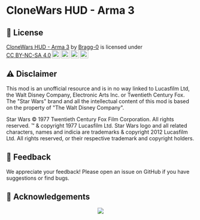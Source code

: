 # CloneWars HUD - Arma 3

## 📄 License

<p xmlns:cc="http://creativecommons.org/ns#" xmlns:dct="http://purl.org/dc/terms/"><a property="dct:title" rel="cc:attributionURL" href="https://github.com/Bragg-0/CloneWars-HUD">CloneWars HUD - Arma 3</a> by <a rel="cc:attributionURL dct:creator" property="cc:attributionName" href="https://github.com/Bragg-0">Bragg-0</a> is licensed under <a href="https://creativecommons.org/licenses/by-nc-sa/4.0/?ref=chooser-v1" target="_blank" rel="license noopener noreferrer" style="display:inline-block;">CC BY-NC-SA 4.0<img style="height:22px!important;margin-left:3px;vertical-align:text-bottom;" src="https://mirrors.creativecommons.org/presskit/icons/cc.svg?ref=chooser-v1" alt=""><img style="height:22px!important;margin-left:3px;vertical-align:text-bottom;" src="https://mirrors.creativecommons.org/presskit/icons/by.svg?ref=chooser-v1" alt=""><img style="height:22px!important;margin-left:3px;vertical-align:text-bottom;" src="https://mirrors.creativecommons.org/presskit/icons/nc.svg?ref=chooser-v1" alt=""><img style="height:22px!important;margin-left:3px;vertical-align:text-bottom;" src="https://mirrors.creativecommons.org/presskit/icons/sa.svg?ref=chooser-v1" alt=""></a></p>

## ⚠️ Disclaimer

This mod is an unofficial resource and is in no way linked to Lucasfilm Ltd, the Walt Disney Company, Electronic Arts Inc. or Twentieth Century Fox. The "Star Wars" brand and all the intellectual content of this mod is based on the property of "The Walt Disney Company".

Star Wars © 1977 Twentieth Century Fox Film Corporation. All rights reserved. ™ & copyright 1977 Lucasfilm Ltd. Star Wars logo and all related characters, names and indicia are trademarks & copyright 2012 Lucasfilm Ltd. All rights reserved, or their respective trademark and copyright holders.

## 💬 Feedback

We appreciate your feedback! Please open an issue on GitHub if you have suggestions or find bugs.

## 🌟 Acknowledgements

<div align="center">
  <a href="https://github.com/Bragg-0/CloneWars-HUD/graphs/contributors">
    <img src="https://contrib.rocks/image?repo=Bragg-0/CloneWars-HUD"/>
  </a>
</div>
